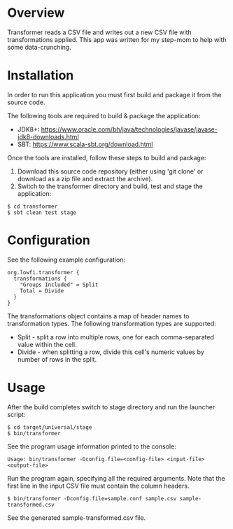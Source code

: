 # Overview
Transformer reads a CSV file and writes out a new CSV file with transformations applied. 
This app was written for my step-mom to help with some data-crunching.

# Installation
In order to run this application you must first build and package it from the source code.

The following tools are required to build & package the application:
* JDK8+: https://www.oracle.com/bh/java/technologies/javase/javase-jdk8-downloads.html
* SBT: https://www.scala-sbt.org/download.html

Once the tools are installed, follow these steps to build and package:
1. Download this source code repository (either using 'git clone' or download as a zip file and extract the archive).
2. Switch to the transformer directory and build, test and stage the application:
```
$ cd transformer
$ sbt clean test stage
```

# Configuration
See the following example configuration:
```
org.lowfi.transformer {
  transformations {
    "Groups Included" = Split
    Total = Divide
  }
}
```
The transformations object contains a map of header names to transformation types.
The following transformation types are supported:
* Split - split a row into multiple rows, one for each comma-separated value within the cell.
* Divide - when splitting a row, divide this cell's numeric values by number of rows in the split.

# Usage
After the build completes switch to stage directory and run the launcher script:
```
$ cd target/universal/stage
$ bin/transformer
```

See the program usage information printed to the console:
```
Usage: bin/transformer -Dconfig.file=<config-file> <input-file> <output-file>
```

Run the program again, specifying all the required arguments.
Note that the first line in the input CSV file must contain the column headers.
```
$ bin/transformer -Dconfig.file=sample.conf sample.csv sample-transformed.csv
```
See the generated sample-transformed.csv file.
